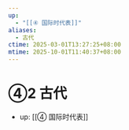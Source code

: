 ```yaml
---
up:
  - "[[④ 国际时代表]]"
aliases:
  - 古代
ctime: 2025-03-01T13:27:25+08:00
mtime: 2025-10-01T11:40:37+08:00
---
```


# ④2 古代

- up: [[④ 国际时代表]]
